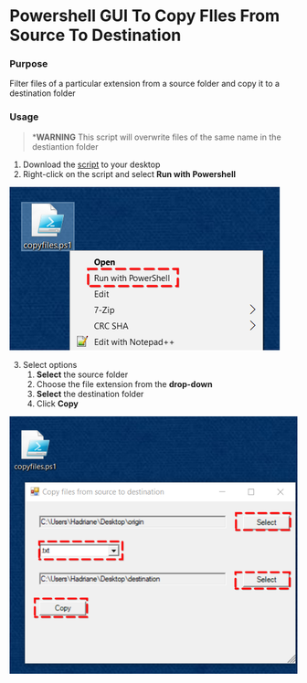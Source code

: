 # Powershell GUI To Copy FIles From Source To Destination

### Purpose

Filter files of a particular extension from a source folder and copy it to a destination folder

### Usage

> ***WARNING** This script will overwrite files of the same name in the destiantion folder

1. Download the [script](https://github.com/hadriane/powershell_gui_copy_files/blob/master/copyfiles.ps1) to your desktop
2. Right-click on the script and select **Run with Powershell**

![Run with Powershell](https://github.com/hadriane/powershell_gui_copy_files/blob/master/images/run_with_powershell.png)

3. Select options
    1. **Select** the source folder
    2. Choose the file extension from the **drop-down**
    3. **Select** the destination folder
    4. Click **Copy**

![Select Options](https://github.com/hadriane/powershell_gui_copy_files/blob/master/images/select_options.png)

